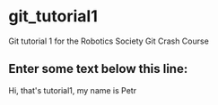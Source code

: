 # git_tutorial1
Git tutorial 1 for the Robotics Society Git Crash Course


Enter some text below this line:
--------------------
Hi, that's tutorial1, my name is Petr
